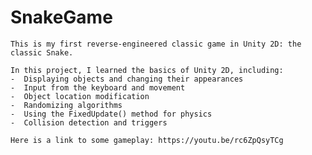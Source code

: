 # SnakeGame

~~~~~~~~~~~~~~~~~~~~~~~~~~~~~~~~~~~~~~~~~~~~~~~~~~~~~~~~~~~~~~~~~
This is my first reverse-engineered classic game in Unity 2D: the classic Snake.

In this project, I learned the basics of Unity 2D, including:
-  Displaying objects and changing their appearances
-  Input from the keyboard and movement
-  Object location modification
-  Randomizing algorithms
-  Using the FixedUpdate() method for physics
-  Collision detection and triggers

Here is a link to some gameplay: https://youtu.be/rc6ZpQsyTCg
~~~~~~~~~~~~~~~~~~~~~~~~~~~~~~~~~~~~~~~~~~~~~~~~~~~~~~~~~~~~~~~~~
